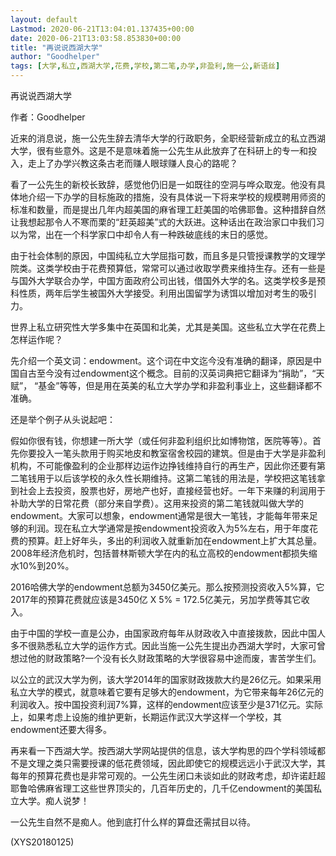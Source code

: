 ```yaml
---
layout: default
Lastmod: 2020-06-21T13:04:01.137435+00:00
date: 2020-06-21T13:03:58.853830+00:00
title: "再说说西湖大学"
author: "Goodhelper"
tags: [大学,私立,西湖大学,花费,学校,第二笔,办学,非盈利,施一公,新语丝]
---
```


再说说西湖大学

作者：Goodhelper

近来的消息说，施一公先生辞去清华大学的行政职务，全职经营新成立的私立西湖大学，很有些意外。这是不是意味着施一公先生从此放弃了在科研上的专一和投入，走上了办学兴教这条古老而赚人眼球赚人良心的路呢？

看了一公先生的新校长致辞，感觉他仍旧是一如既往的空洞与哗众取宠。他没有具体地介绍一下办学的目标施政的措施，没有具体说一下将来学校的规模聘用师资的标准和数量，而是提出几年内超美国的麻省理工赶美国的哈佛耶鲁。这种措辞自然让我想起那令人不寒而栗的“赶英超美”式的大跃进。这种话出在政治家口中我们习以为常，出在一个科学家口中却令人有一种跌破底线的末日的感觉。

由于社会体制的原因，中国纯私立大学屈指可数，而且多是只管授课教学的文理学院类。这类学校由于花费预算低，常常可以通过收取学费来维持生存。还有一些是与国外大学联合办学，中国方面政府公司出钱，借国外大学的名。这类学校多是预科性质，两年后学生被国外大学接受。利用出国留学为诱饵以增加对考生的吸引力。

世界上私立研究性大学多集中在英国和北美，尤其是美国。这些私立大学在花费上怎样运作呢？

先介绍一个英文词：endowment。这个词在中文迄今没有准确的翻译，原因是中国自古至今没有过endowment这个概念。目前的汉英词典把它翻译为“捐助”，“天赋”， “基金”等等，但是用在英美的私立大学办学和非盈利事业上，这些翻译都不准确。

还是举个例子从头说起吧：

假如你很有钱，你想建一所大学（或任何非盈利组织比如博物馆，医院等等）。首先你要投入一笔头款用于购买地皮和教室宿舍校园的建筑。但是由于大学是非盈利机构，不可能像盈利的企业那样边运作边挣钱维持自行的再生产，因此你还要有第二笔钱用于以后该学校的永久性长期维持。这第二笔钱的用法是，学校把这笔钱拿到社会上去投资，股票也好，房地产也好，直接经营也好。一年下来赚的利润用于补助大学的日常花费（部分来自学费）。这用来投资的第二笔钱就叫做大学的endowment。大家可以想象，endowment通常是很大一笔钱，才能每年带来足够的利润。现在私立大学通常是按endowment投资收入为5%左右，用于年度花费的预算。赶上好年头，多出的利润收入就重新加在endowment上扩大其总量。2008年经济危机时，包括普林斯顿大学在内的私立高校的endowment都损失缩水10%到20%。

2016哈佛大学的endowment总额为3450亿美元。那么按预测投资收入5%算，它2017年的预算花费就应该是3450亿 X 5% = 172.5亿美元，另加学费等其它收入。

由于中国的学校一直是公办，由国家政府每年从财政收入中直接拨款，因此中国人多不很熟悉私立大学的运作方式。因此当施一公先生提出办西湖大学时，大家可曾想过他的财政策略?一个没有长久财政策略的大学很容易中途而废，害苦学生们。

以公立的武汉大学为例，该大学2014年的国家财政拨款大约是26亿元。如果采用私立大学的模式，就意味着它要有足够大的endowment，为它带来每年26亿元的利润收入。按中国投资利润7%算，这样的endowment应该至少是371亿元。实际上，如果考虑上设施的维护更新，长期运作武汉大学这样一个学校，其endowment还要大得多。

再来看一下西湖大学。按西湖大学网站提供的信息，该大学构思的四个学科领域都不是文理之类只需要授课的低花费领域，因此即使它的规模远远小于武汉大学，其每年的预算花费也是非常可观的。一公先生闭口未谈如此的财政考虑，却许诺赶超耶鲁哈佛麻省理工这些世界顶尖的，几百年历史的，几千亿endowment的美国私立大学。痴人说梦！

一公先生自然不是痴人。他到底打什么样的算盘还需拭目以待。

(XYS20180125)

